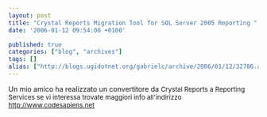 ```yaml
---
layout: post
title: "Crystal Reports Migration Tool for SQL Server 2005 Reporting "
date: '2006-01-12 09:54:00 +0100'

published: true
categories: ["blog", "archives"]
tags: []
alias: ["http://blogs.ugidotnet.org/gabrielc/archive/2006/01/12/32786.aspx"]
---
```


<!-- more -->

Un mio amico ha realizzato un convertitore da <FONT size=2>Crystal Reports a Reporting Services se vi interessa trovate maggiori info all'indirizzo <A href="http://www.codesapiens.net/"><U><FONT color=#0000ff size=2>http://www.codesapiens.net</U></FONT></A></FONT>
